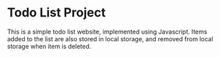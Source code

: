 # Todo List Project

This is a simple todo list website, implemented using Javascript. Items added to the list are also stored in local storage, and removed from local storage when item is deleted.
